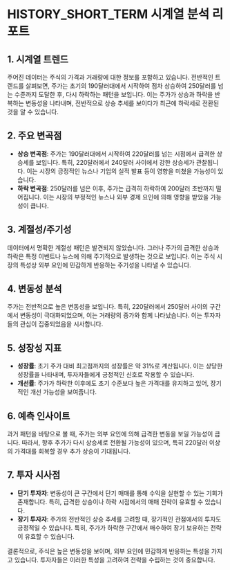 # HISTORY_SHORT_TERM 시계열 분석 리포트

## 1. 시계열 트렌드
주어진 데이터는 주식의 가격과 거래량에 대한 정보를 포함하고 있습니다. 전반적인 트렌드를 살펴보면, 주가는 초기의 190달러대에서 시작하여 점차 상승하여 250달러를 넘는 수준까지 도달한 후, 다시 하락하는 패턴을 보입니다. 이는 주가가 상승과 하락을 반복하는 변동성을 나타내며, 전반적으로 상승 추세를 보이다가 최근에 하락세로 전환된 것을 알 수 있습니다.

## 2. 주요 변곡점
- **상승 변곡점**: 주가는 190달러대에서 시작하여 220달러를 넘는 시점에서 급격한 상승세를 보입니다. 특히, 220달러에서 240달러 사이에서 강한 상승세가 관찰됩니다. 이는 시장의 긍정적인 뉴스나 기업의 실적 발표 등이 영향을 미쳤을 가능성이 있습니다.
- **하락 변곡점**: 250달러를 넘은 이후, 주가는 급격히 하락하여 200달러 초반까지 떨어집니다. 이는 시장의 부정적인 뉴스나 외부 경제 요인에 의해 영향을 받았을 가능성이 큽니다.

## 3. 계절성/주기성
데이터에서 명확한 계절성 패턴은 발견되지 않았습니다. 그러나 주가의 급격한 상승과 하락은 특정 이벤트나 뉴스에 의해 주기적으로 발생하는 것으로 보입니다. 이는 주식 시장의 특성상 외부 요인에 민감하게 반응하는 주기성을 나타낼 수 있습니다.

## 4. 변동성 분석
주가는 전반적으로 높은 변동성을 보입니다. 특히, 220달러에서 250달러 사이의 구간에서 변동성이 극대화되었으며, 이는 거래량의 증가와 함께 나타났습니다. 이는 투자자들의 관심이 집중되었음을 시사합니다.

## 5. 성장성 지표
- **성장률**: 초기 주가 대비 최고점까지의 성장률은 약 31%로 계산됩니다. 이는 상당한 성장률을 나타내며, 투자자들에게 긍정적인 신호로 작용할 수 있습니다.
- **개선률**: 주가가 하락한 이후에도 초기 수준보다 높은 가격대를 유지하고 있어, 장기적인 개선 가능성을 보여줍니다.

## 6. 예측 인사이트
과거 패턴을 바탕으로 볼 때, 주가는 외부 요인에 의해 급격한 변동을 보일 가능성이 큽니다. 따라서, 향후 주가가 다시 상승세로 전환될 가능성이 있으며, 특히 220달러 이상의 가격대를 회복할 경우 추가 상승이 기대됩니다.

## 7. 투자 시사점
- **단기 투자자**: 변동성이 큰 구간에서 단기 매매를 통해 수익을 실현할 수 있는 기회가 존재합니다. 특히, 급격한 상승이나 하락 시점에서의 매매 전략이 유효할 수 있습니다.
- **장기 투자자**: 주가의 전반적인 상승 추세를 고려할 때, 장기적인 관점에서의 투자도 긍정적일 수 있습니다. 특히, 주가가 하락한 구간에서 매수하여 장기 보유하는 전략이 유효할 수 있습니다.

결론적으로, 주식은 높은 변동성을 보이며, 외부 요인에 민감하게 반응하는 특성을 가지고 있습니다. 투자자들은 이러한 특성을 고려하여 전략을 수립하는 것이 중요합니다.